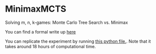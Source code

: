 # MinimaxMCTS
Solving m, n, k-games: Monte Carlo Tree Search vs. Minimax 

You can find a formal write up [here](https://github.com/TheanLim/MinimaxMCTS/blob/main/SolvingMNK_MinimaxMCTS.pdf)

You can replicate the experiment by running [this python file.](https://github.com/TheanLim/MinimaxMCTS/blob/main/experiment35.py). 
Note that it takes around 18 hours of computational time.
